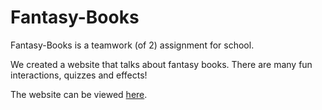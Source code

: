 # Fantasy-Books

Fantasy-Books is a teamwork (of 2) assignment for school.

We created a website that talks about fantasy books. There are many fun interactions, quizzes and effects!

The website can be viewed [here](https://wan-mei-t.github.io/Fantasy-Books/index.html "Fantasy Books").
